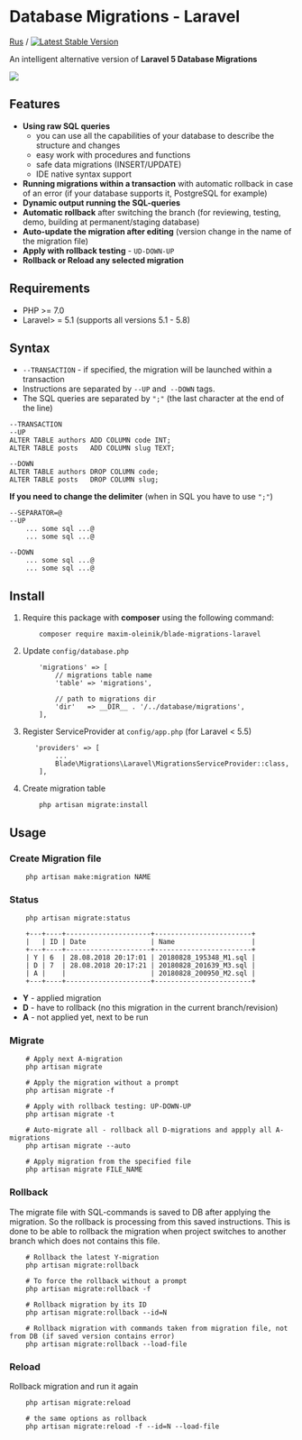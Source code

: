 Database Migrations - Laravel
==========================

[Rus](./README.rus.md) /
[![Latest Stable Version](https://poser.pugx.org/maxim-oleinik/blade-migrations-laravel/v/stable)](https://packagist.org/packages/maxim-oleinik/blade-migrations-laravel)

An intelligent alternative version of **Laravel 5 Database Migrations**

![](https://habrastorage.org/webt/9w/hm/1i/9whm1icwtg7per-15vfhyjejcx8.png)

Features
-----------
* **Using raw SQL queries**
    * you can use all the capabilities of your database to describe the structure and changes
    * easy work with procedures and functions
    * safe data migrations (INSERT/UPDATE)
    * IDE native syntax support
* **Running migrations within a transaction** with automatic rollback in case of an error (if your database supports it, PostgreSQL for example)
* **Dynamic output running the SQL-queries**
* **Automatic rollback** after switching the branch (for reviewing, testing, demo, building at permanent/staging database)
* **Auto-update the migration after editing** (version change in the name of the migration file)
* **Apply with rollback testing** - `UD-DOWN-UP`
* **Rollback or Reload any selected migration**


Requirements
---------
* PHP >= 7.0
* Laravel> = 5.1 (supports all versions 5.1 - 5.8)


Syntax
---------
* `--TRANSACTION` - if specified, the migration will be launched within a transaction
* Instructions are separated by `--UP` and` --DOWN` tags.
* The SQL queries are separated by `";"` (the last character at the end of the line)

```
--TRANSACTION
--UP
ALTER TABLE authors ADD COLUMN code INT;
ALTER TABLE posts   ADD COLUMN slug TEXT;

--DOWN
ALTER TABLE authors DROP COLUMN code;
ALTER TABLE posts   DROP COLUMN slug;
```

**If you need to change the delimiter** (when in SQL you have to use `";"`)
```
--SEPARATOR=@
--UP
    ... some sql ...@
    ... some sql ...@

--DOWN
    ... some sql ...@
    ... some sql ...@
```


Install
---------

1. Require this package with **composer** using the following command:
    ```
        composer require maxim-oleinik/blade-migrations-laravel
    ```

2. Update `config/database.php`
    ```
        'migrations' => [
            // migrations table name
            'table' => 'migrations',

            // path to migrations dir
            'dir'   => __DIR__ . '/../database/migrations',
        ],
    ```

3. Register ServiceProvider at `config/app.php` (for Laravel < 5.5)
    ```
       'providers' => [
            ...
            Blade\Migrations\Laravel\MigrationsServiceProvider::class,
        ],
    ```

4. Create migration table
    ```
        php artisan migrate:install
    ```


Usage
---------

### Create Migration file
```
    php artisan make:migration NAME
```


### Status
```
    php artisan migrate:status

    +---+----+---------------------+------------------------+
    |   | ID | Date                | Name                   |
    +---+----+---------------------+------------------------+
    | Y | 6  | 28.08.2018 20:17:01 | 20180828_195348_M1.sql |
    | D | 7  | 28.08.2018 20:17:21 | 20180828_201639_M3.sql |
    | A |    |                     | 20180828_200950_M2.sql |
    +---+----+---------------------+------------------------+
```
* **Y** - applied migration
* **D** - have to rollback (no this migration in the current branch/revision)
* **A** - not applied yet, next to be run


### Migrate
```
    # Apply next А-migration
    php artisan migrate

    # Apply the migration without a prompt
    php artisan migrate -f

    # Apply with rollback testing: UP-DOWN-UP
    php artisan migrate -t

    # Auto-migrate all - rollback all D-migrations and appply all А-migrations
    php artisan migrate --auto

    # Apply migration from the specified file
    php artisan migrate FILE_NAME
```


### Rollback

The migrate file with SQL-commands is saved to DB after applying the migration. So the rollback is processing from this saved instructions.
This is done to be able to rollback the migration when project switches to another branch which does not contains this file.
```
    # Rollback the latest Y-migration
    php artisan migrate:rollback

    # To force the rollback without a prompt
    php artisan migrate:rollback -f

    # Rollback migration by its ID
    php artisan migrate:rollback --id=N

    # Rollback migration with commands taken from migration file, not from DB (if saved version contains error)
    php artisan migrate:rollback --load-file
```


### Reload

Rollback migration and run it again
```
    php artisan migrate:reload

    # the same options as rollback
    php artisan migrate:reload -f --id=N --load-file
```
